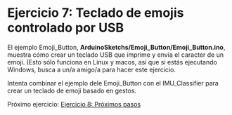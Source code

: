 # Ejercicio 7: Teclado de emojis controlado por USB

El ejemplo Emoji_Button, __ArduinoSketchs/Emoji_Button/Emoji_Button.ino__, muestra cómo crear un teclado USB que imprime y envia el caracter de un emoji. (Esto sólo funciona en Linux y macos, así que si estás ejecutando Windows, busca a un/a amigo/a para hacer este ejercicio.

Intenta combinar el ejemplo dele Emoji_Button con el IMU_Classifier para crear un teclado de emoji basado en gestos.

Próximo ejercicio: [Ejercicio 8: Próximos pasos](exercise8.md)
